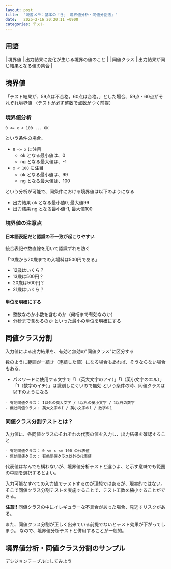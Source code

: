 ```yaml
---
layout: post
title:  "読書メモ：基本の「き」 境界値分析・同値分割法』"
date:   2025-2-16 20:20:11 +0900
categories: テスト
---
```


## 用語
| 境界値 | 出力結果に変化が生じる境界の値のこと |
| 同値クラス | 出力結果が同じ結果となる値の集合 |

## 境界値
「テスト結果が、59点は不合格。60点は合格。」とした場合、59点・60点がそれぞれ境界値
（テストが必ず整数で点数がつく前提）

### 境界値分析

```
0 <= x < 100 ... OK
```
という条件の場合、
- `0 <= x` に注目
  - ok となる最小値は、0
  - ng となる最大値は、-1
- `x < 100` に注目
  - ok となる最小値は、99
  - ng となる最大値は、100

という分析が可能で、同条件における境界値は以下のようになる
- 出力結果 ok となる最小値0, 最大値99
- 出力結果 ng となる最小値-1, 最大値100

### 境界値の注意点
#### 日本語表記だと認識の不一致が起こりやすい
統合表記や数直線を用いて認識ずれを防ぐ

「13歳から20歳までの入場料は500円である」
- 12歳はいくら？
- 13歳は500円？
- 20歳は500円？
- 21歳はいくら？

#### 単位を明確にする
- 整数なのか小数を含むのか（何桁まで有効なのか）
- 分秒まで含めるのか
といった最小の単位を明確にする


## 同値クラス分割
入力値による出力結果を、有効と無効の"同値クラス"に区分する

数のように範囲が一続き（連続した値）になる場合もあれば、そうならない場合もある。
- パスワードに使用する文字で「I（英大文字のアイ）」「l（英小文字のエル）」「1（数字のイチ）」は識別しにくいので無効
という条件の時、同値クラスは以下のようになる
```
- 有効同値クラス： I以外の英大文字 / l以外の英小文字 / 1以外の数字
- 無効同値クラス： 英大文字のI / 英小文字のl / 数字の1
```

### 同値クラス分割テストとは？
入力値に、各同値クラスのそれぞれの代表の値を入力し、出力結果を確認すること

```
- 有効同値クラス： 0 <= x <= 100 の代表値
- 無効同値クラス： 有効同値クラス以外の代表値
```

代表値はなんでも構わないが、境界値分析テストと違うよ、と示す意味でも範囲の中間を選択するとよい。

入力可能なすべての入力値でテストするのが理想ではあるが、現実的ではない。
そこで同値クラス分割テストを実施することで、テスト工数を縮小することができる。

**注意!!**
同値クラスの中にイレギュラーな不具合があった場合、見逃すリスクがある。

また、同値クラス分割が正しく出来ている前提でないとテスト効果が下がってしまう。
なので、境界値分析テストと併用することが一般的。

## 境界値分析・同値クラス分割のサンプル

デシジョンテーブルにしてみよう




